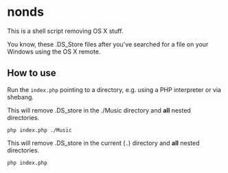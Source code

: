 # nonds

This is a shell script removing OS X stuff.

You know, these .DS_Store files after you've searched for a file on your Windows using the OS X remote.

## How to use

Run the `index.php` pointing to a directory, e.g. using a PHP interpreter or via shebang.

This will remove .DS_store in the ./Music directory and **all** nested directories.

```
php index.php ./Music
```

This will remove .DS_store in the current (`.`) directory and **all** nested directories.

```
php index.php
```
